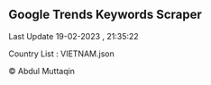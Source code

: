 

## Google Trends Keywords Scraper 
 
Last Update 19-02-2023 , 21:35:22

Country List :
VIETNAM.json



© Abdul Muttaqin 
